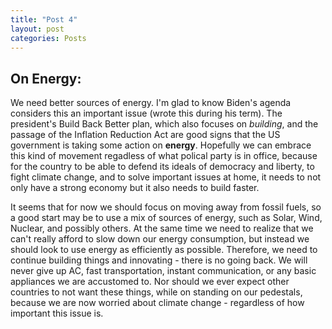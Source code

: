 ```yaml
---
title: "Post 4"
layout: post
categories: Posts
---
```

## On Energy:

We need better sources of energy. I'm glad to know Biden's agenda considers this an important issue (wrote this during his term). The president's Build Back Better plan, which also focuses on *building*, and the passage of the Inflation Reduction Act are good signs that the US government is taking some action on **energy**. Hopefully we can embrace this kind of movement regadless of what polical party is in office, because for the country to be able to defend its ideals of democracy and liberty, to fight climate change, and to solve important issues at home, it needs to not only have a strong economy but it also needs to build faster.

It seems that for now we should focus on moving away from fossil fuels, so a good start may be to use a mix of sources of energy, such as Solar, Wind, Nuclear, and possibly others. At the same time we need to realize that we can't really afford to slow down our energy consumption, but instead we should look to use energy as efficiently as possible. Therefore, we need to continue building things and innovating - there is no going back. We will never give up AC, fast transportation, instant communication, or any basic appliances we are accustomed to. Nor should we ever expect other countries to not want these things, while on standing on our pedestals, because we are now worried about climate change - regardless of how important this issue is.
